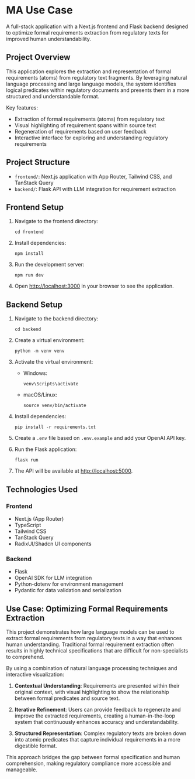 # MA Use Case

A full-stack application with a Next.js frontend and Flask backend designed to optimize formal requirements extraction from regulatory texts for improved human understandability.

## Project Overview

This application explores the extraction and representation of formal requirements (atoms) from regulatory text fragments. By leveraging natural language processing and large language models, the system identifies logical predicates within regulatory documents and presents them in a more structured and understandable format.

Key features:
- Extraction of formal requirements (atoms) from regulatory text
- Visual highlighting of requirement spans within source text
- Regeneration of requirements based on user feedback
- Interactive interface for exploring and understanding regulatory requirements

## Project Structure

- `frontend/`: Next.js application with App Router, Tailwind CSS, and TanStack Query
- `backend/`: Flask API with LLM integration for requirement extraction

## Frontend Setup

1. Navigate to the frontend directory:
   ```
   cd frontend
   ```

2. Install dependencies:
   ```
   npm install
   ```

3. Run the development server:
   ```
   npm run dev
   ```

4. Open [http://localhost:3000](http://localhost:3000) in your browser to see the application.

## Backend Setup

1. Navigate to the backend directory:
   ```
   cd backend
   ```

2. Create a virtual environment:
   ```
   python -m venv venv
   ```

3. Activate the virtual environment:
   - Windows:
     ```
     venv\Scripts\activate
     ```
   - macOS/Linux:
     ```
     source venv/bin/activate
     ```

4. Install dependencies:
   ```
   pip install -r requirements.txt
   ```

5. Create a `.env` file based on `.env.example` and add your OpenAI API key.

6. Run the Flask application:
   ```
   flask run
   ```

7. The API will be available at [http://localhost:5000](http://localhost:5000).

## Technologies Used

### Frontend
- Next.js (App Router)
- TypeScript
- Tailwind CSS
- TanStack Query
- RadixUI/Shadcn UI components

### Backend
- Flask
- OpenAI SDK for LLM integration
- Python-dotenv for environment management
- Pydantic for data validation and serialization

## Use Case: Optimizing Formal Requirements Extraction

This project demonstrates how large language models can be used to extract formal requirements from regulatory texts in a way that enhances human understanding. Traditional formal requirement extraction often results in highly technical specifications that are difficult for non-specialists to comprehend.

By using a combination of natural language processing techniques and interactive visualization:

1. **Contextual Understanding**: Requirements are presented within their original context, with visual highlighting to show the relationship between formal predicates and source text.

2. **Iterative Refinement**: Users can provide feedback to regenerate and improve the extracted requirements, creating a human-in-the-loop system that continuously enhances accuracy and understandability.

3. **Structured Representation**: Complex regulatory texts are broken down into atomic predicates that capture individual requirements in a more digestible format.

This approach bridges the gap between formal specification and human comprehension, making regulatory compliance more accessible and manageable.
